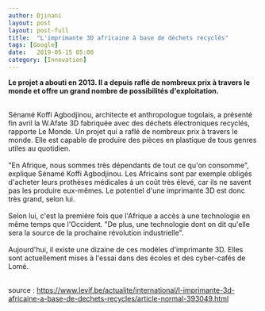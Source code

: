 ```yaml
---
author: Djinani
layout: post
layout: post-full
title:  "L'imprimante 3D africaine à base de déchets recyclés"
tags: [Google]
date:   2019-05-15 05:00
category: [Innovation]
---
```


**Le projet a abouti en 2013. Il a depuis raflé de nombreux prix à travers le monde et offre un grand nombre de possibilités d'exploitation.**
<br/>

<br/>
Sénamé Koffi Agbodjinou, architecte et anthropologue togolais, a présenté fin avril la W.Afate 3D fabriquée avec des déchets électroniques recyclés, rapporte Le Monde. Un projet qui a raflé de nombreux prix à travers le monde. Elle est capable de produire des pièces en plastique de tous genres utiles au quotidien.
<br/>

<br/>
"En Afrique, nous sommes très dépendants de tout ce qu'on consomme", explique Sénamé Koffi Agbodjinou. Les Africains sont par exemple obligés d'acheter leurs prothèses médicales à un coût très élevé, car ils ne savent pas les produire eux-mêmes. Le potentiel d'une imprimante 3D est donc très grand, selon lui.
<br/>

<br/>
Selon lui, c'est la première fois que l'Afrique a accès à une technologie en même temps que l'Occident. "De plus, une technologie dont on dit qu'elle sera la source de la prochaine révolution industrielle".
<br/>

<br/>
Aujourd'hui, il existe une dizaine de ces modèles d'imprimante 3D. Elles sont actuellement mises à l'essai dans des écoles et des cyber-cafés de Lomé.
<br/>

<br/>

source : <https://www.levif.be/actualite/international/l-imprimante-3d-africaine-a-base-de-dechets-recycles/article-normal-393049.html>

